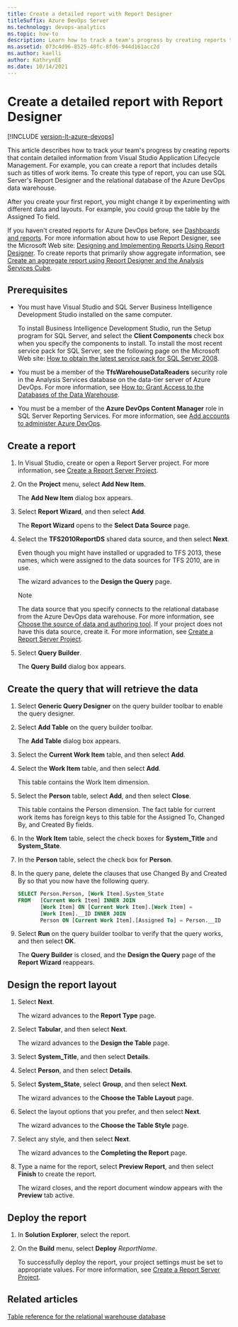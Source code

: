 ```yaml
---
title: Create a detailed report with Report Designer
titleSuffix: Azure DevOps Server
ms.technology: devops-analytics
ms.topic: how-to
description: Learn how to track a team's progress by creating reports that contain detailed information.
ms.assetid: 073c4d96-8525-40fc-8fd6-944d161acc2d
ms.author: kaelli
author: KathrynEE
ms.date: 10/14/2021
---
```


# Create a detailed report with Report Designer

[!INCLUDE [version-lt-azure-devops](../../includes/version-lt-azure-devops.md)]

This article describes how to track your team's progress by creating reports that contain detailed information from Visual Studio Application Lifecycle Management. For example, you can create a report that includes details such as titles of work items. To create this type of report, you can use SQL Server's Report Designer and the relational database of the Azure DevOps data warehouse.  
  
 After you create your first report, you might change it by experimenting with different data and layouts. For example, you could group the table by the Assigned To field.  
  
 If you haven't created reports for Azure DevOps before, see [Dashboards and reports](../admin/review-team-activities-for-useful-reports.md). For more information about how to use Report Designer, see the Microsoft Web site: [Designing and Implementing Reports Using Report Designer](/previous-versions/sql/sql-server-2008-r2/ms159253(v=sql.105)). To create reports that primarily show aggregate information, see [Create an aggregate report using Report Designer and the Analysis Services Cube](create-aggregate-report-report-designer-analysis-services-cube.md).  
  
 ## Prerequisites  
  
-   You must have Visual Studio and SQL Server Business Intelligence Development Studio installed on the same computer.  
  
     To install Business Intelligence Development Studio, run the Setup program for SQL Server, and select the **Client Components** check box when you specify the components to install. To install the most recent service pack for SQL Server, see the following page on the Microsoft Web site: [How to obtain the latest service pack for SQL Server 2008](https://go.microsoft.com/fwlink/?LinkID=182174).  
  
-   You must be a member of the **TfsWarehouseDataReaders** security role in the Analysis Services database on the data-tier server of Azure DevOps. For more information, see [How to: Grant Access to the Databases of the Data Warehouse](../admin/grant-permissions-to-reports.md).  

-   You must be a member of the **Azure DevOps Content Manager** role in SQL Server Reporting Services. For more information, see [Add accounts to administer Azure DevOps](/azure/devops/server/admin/add-administrator).  
  
## Create a report  
  
1.  In Visual Studio, create or open a Report Server project. For more information, see [Create a Report Server Project](create-a-report-server-project.md).  
  
2.  On the **Project** menu, select **Add New Item**.  
  
     The **Add New Item** dialog box appears.  
  
3.  Select **Report Wizard**, and then select **Add**.  
  
     The **Report Wizard** opens to the **Select Data Source** page.  
  
4.  Select the **TFS2010ReportDS** shared data source, and then select **Next**.  
  
     Even though you might have installed or upgraded to TFS 2013, these names, which were assigned to the data sources for TFS 2010, are in use.  
  
     The wizard advances to the **Design the Query** page.  
  
    > [!NOTE]
    >  The data source that you specify connects to the relational database from the Azure DevOps data warehouse. For more information, see [Choose the source of data and authoring tool](./components-data-warehouse.md). If your project does not have this data source, create it. For more information, see [Create a Report Server Project](create-a-report-server-project.md).  
  
5.  Select **Query Builder**.  
  
     The **Query Build** dialog box appears.  
  
## Create the query that will retrieve the data  
  
1.  Select **Generic Query Designer** on the query builder toolbar to enable the query designer.  
  
2.  Select **Add Table** on the query builder toolbar.  
  
     The **Add Table** dialog box appears.  
  
3.  Select the **Current Work Item** table, and then select **Add**.  
  
4.  Select the **Work Item** table, and then select **Add**.  
  
     This table contains the Work Item dimension.  
  
5.  Select the **Person** table, select **Add**, and then select **Close**.  
  
     This table contains the Person dimension. The fact table for current work items has foreign keys to this table for the Assigned To, Changed By, and Created By fields.  
  
6.  In the **Work Item** table, select the check boxes for **System_Title** and **System_State**.  
  
7.  In the **Person** table, select the check box for **Person**.  
  
8.  In the query pane, delete the clauses that use Changed By and Created By so that you now have the following query.  
  
    ```sql
    SELECT Person.Person, [Work Item].System_State  
    FROM   [Current Work Item] INNER JOIN  
           [Work Item] ON [Current Work Item].[Work Item] =  
           [Work Item].__ID INNER JOIN  
           Person ON [Current Work Item].[Assigned To] = Person.__ID  
    ```  
  
9. Select **Run** on the query builder toolbar to verify that the query works, and then select **OK**.  
  
     The **Query Builder** is closed, and the **Design the Query** page of the **Report Wizard** reappears.  
  
## Design the report layout  
  
1.  Select **Next**.  
  
     The wizard advances to the **Report Type** page.  
  
2.  Select **Tabular**, and then select **Next**.  
  
     The wizard advances to the **Design the Table** page.  
  
3.  Select **System_Title**, and then select **Details**.  
  
4.  Select **Person**, and then select **Details**.  
  
5.  Select **System_State**, select **Group**, and then select **Next**.  
  
     The wizard advances to the **Choose the Table Layout** page.  
  
6.  Select the layout options that you prefer, and then select **Next**.  
  
     The wizard advances to the **Choose the Table Style** page.  
  
7.  Select any style, and then select **Next**.  
  
     The wizard advances to the **Completing the Report** page.  
  
8.  Type a name for the report, select **Preview Report**, and then select **Finish** to create the report.  
  
     The wizard closes, and the report document window appears with the **Preview** tab active.  
  
## Deploy the report  
  
1.  In **Solution Explorer**, select the report.  
  
2.  On the **Build** menu, select **Deploy** *ReportName*.  
  
     To successfully deploy the report, your project settings must be set to appropriate values. For more information, see [Create a Report Server Project](create-a-report-server-project.md).  
  
## Related articles
 [Table reference for the relational warehouse database](./table-reference-relational-warehouse-database.md)